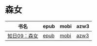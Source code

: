 # 森女

| 书名 | epub | mobi | azw3 |
| --- | --- | --- | --- |
| [知日09：森女](http://ct.dalanmei.com/f/31084289-571807816-ccf8a9) | [epub](http://ct.dalanmei.com/f/31084289-571807816-ccf8a9) | [mobi](http://ct.dalanmei.com/f/31084289-571540069-d881e1) | [azw3](http://ct.dalanmei.com/f/31084289-572009307-966f58) |
